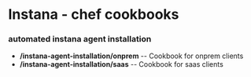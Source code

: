 # Instana - chef cookbooks

### automated instana agent installation

* **/instana-agent-installation/onprem** -- Cookbook for onprem clients
* **/instana-agent-installation/saas** -- Cookbook for saas clients
